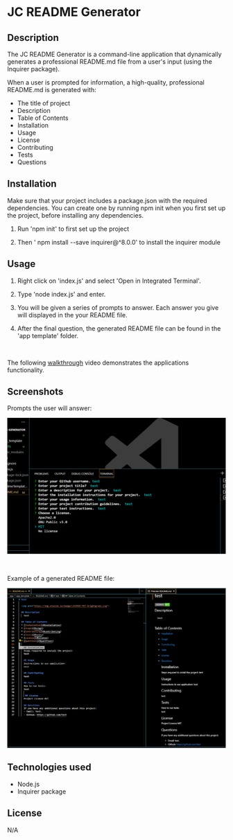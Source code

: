 # JC README Generator

## Description

The JC README Generator is a command-line application that dynamically generates a professional README.md file from a user's input (using the Inquirer package).

When a user is prompted for information, a high-quality, professional README.md is generated with:

- The title of project
- Description
- Table of Contents
- Installation
- Usage
- License
- Contributing
- Tests
- Questions






## Installation

Make sure that your project includes a package.json with the required dependencies. You can create one by running npm init when you first set up the project, before installing any dependencies.

1. Run 'npm init' to first set up the project 

2. Then ' npm install --save inquirer@^8.0.0' to install the  inquirer module  




## Usage
1. Right click on 'index.js' and select 'Open in Integrated Terminal'. 

2. Type 'node index.js' and enter.

3. You will be given a series of prompts to answer. Each answer you give will displayed in the your README file.

4. After the final question, the generated README file can be found in the 'app template' folder. 
<br>


The following [walkthrough](https://drive.google.com/file/d/1kby8G0P_TIlf-EWRwMMe2AxAkVFoRS5e/view?usp=sharing) video demonstrates the applications functionality.







## Screenshots
Prompts the user will answer:

![ JC README Generator](./app/assets/command%20line.png)

<br>

Example of a generated README file:

![ JC README Generator](./app/assets/generated%20readme.png)





## Technologies used

- Node.js
- Inquirer package



## License
N/A

